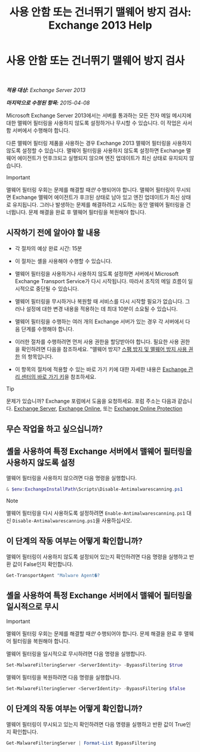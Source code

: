 ﻿---
title: '사용 안함 또는 건너뛰기 맬웨어 방지 검사: Exchange 2013 Help'
TOCTitle: 사용 안함 또는 건너뛰기 맬웨어 방지 검사
ms:assetid: 6725c74b-b3ef-4259-9337-c739e9bf7b5d
ms:mtpsurl: https://technet.microsoft.com/ko-kr/library/JJ150526(v=EXCHG.150)
ms:contentKeyID: 50483371
ms.date: 05/22/2018
mtps_version: v=EXCHG.150
ms.translationtype: MT
---

# 사용 안함 또는 건너뛰기 맬웨어 방지 검사

 

_**적용 대상:** Exchange Server 2013_

_**마지막으로 수정된 항목:** 2015-04-08_

Microsoft Exchange Server 2013에서는 서버를 통과하는 모든 전자 메일 메시지에 대한 맬웨어 필터링을 사용하지 않도록 설정하거나 무시할 수 있습니다. 이 작업은 사서함 서버에서 수행해야 합니다.

다른 맬웨어 필터링 제품을 사용하는 경우 Exchange 2013 맬웨어 필터링을 사용하지 않도록 설정할 수 있습니다. 맬웨어 필터링을 사용하지 않도록 설정하면 Exchange 맬웨어 에이전트가 언후크되고 실행되지 않으며 엔진 업데이트가 최신 상태로 유지되지 않습니다.


> [!IMPORTANT]
> 맬웨어 필터링 우회는 문제를 해결할 때<EM>만</EM> 수행되어야 합니다. 맬웨어 필터링이 무시되면 Exchange 맬웨어 에이전트가 후크된 상태로 남아 있고 엔진 업데이트가 최신 상태로 유지됩니다. 그러나 발생하는 문제를 해결하려고 시도하는 동안 맬웨어 필터링을 건너뜁니다. 문제 해결을 완료 후 맬웨어 필터링을 복원해야 합니다.



## 시작하기 전에 알아야 할 내용

  - 각 절차의 예상 완료 시간: 15분

  - 이 절차는 셸을 사용해야 수행할 수 있습니다.

  - 맬웨어 필터링을 사용하거나 사용하지 않도록 설정하면 서버에서 Microsoft Exchange Transport Service가 다시 시작됩니다. 따라서 조직의 메일 흐름이 일시적으로 중단될 수 있습니다.

  - 맬웨어 필터링을 무시하거나 복원할 때 서비스를 다시 시작할 필요가 없습니다. 그러나 설정에 대한 변경 내용을 적용하는 데 최대 10분이 소요될 수 있습니다.

  - 맬웨어 필터링을 수행하는 여러 개의 Exchange 서버가 있는 경우 각 서버에서 다음 단계를 수행해야 합니다.

  - 이러한 절차를 수행하려면 먼저 사용 권한을 할당받아야 합니다. 필요한 사용 권한을 확인하려면 다음을 참조하세요. "맬웨어 방지? [스팸 방지 및 맬웨어 방지 사용 권한](anti-spam-and-anti-malware-permissions-exchange-2013-help.md) 의 항목입니다.

  - 이 항목의 절차에 적용할 수 있는 바로 가기 키에 대한 자세한 내용은 [Exchange 관리 센터의 바로 가기 키](keyboard-shortcuts-in-the-exchange-admin-center-exchange-online-protection-help.md)을 참조하세요.


> [!TIP]
> 문제가 있습니까? Exchange 포럼에서 도움을 요청하세요. 포럼 주소는 다음과 같습니다. <A href="https://go.microsoft.com/fwlink/p/?linkid=60612">Exchange Server</A>, <A href="https://go.microsoft.com/fwlink/p/?linkid=267542">Exchange Online</A>, 또는 <A href="https://go.microsoft.com/fwlink/p/?linkid=285351">Exchange Online Protection</A>



## 무슨 작업을 하고 싶으십니까?

## 셸을 사용하여 특정 Exchange 서버에서 맬웨어 필터링을 사용하지 않도록 설정

맬웨어 필터링을 사용하지 않으려면 다음 명령을 실행합니다.

```powershell
& $env:ExchangeInstallPath\Scripts\Disable-Antimalwarescanning.ps1
```


> [!NOTE]
> 맬웨어 필터링을 다시 사용하도록 설정하려면 <CODE>Enable-Antimalwarescanning.ps1</CODE> 대신 <CODE>Disable-Antimalwarescanning.ps1</CODE>을 사용하십시오.



## 이 단계의 작동 여부는 어떻게 확인합니까?

맬웨어 필터링이 사용하지 않도록 설정되어 있는지 확인하려면 다음 명령을 실행하고 반환 값이 False인지 확인합니다.

```powershell
Get-TransportAgent "Malware Agent�?
```

## 셸을 사용하여 특정 Exchange 서버에서 맬웨어 필터링을 일시적으로 무시


> [!IMPORTANT]
> 맬웨어 필터링 우회는 문제를 해결할 때<EM>만</EM> 수행되어야 합니다. 문제 해결을 완료 후 맬웨어 필터링을 복원해야 합니다.



맬웨어 필터링을 일시적으로 무시하려면 다음 명령을 실행합니다.

```powershell
Set-MalwareFilteringServer <ServerIdentity> -BypassFiltering $true
```

맬웨어 필터링을 복원하려면 다음 명령을 실행합니다.

```powershell
Set-MalwareFilteringServer <ServerIdentity> -BypassFiltering $false
```

## 이 단계의 작동 여부는 어떻게 확인합니까?

맬웨어 필터링이 무시되고 있는지 확인하려면 다음 명령을 실행하고 반환 값이 True인지 확인합니다.

```powershell
Get-MalwareFilteringServer | Format-List BypassFiltering
```

